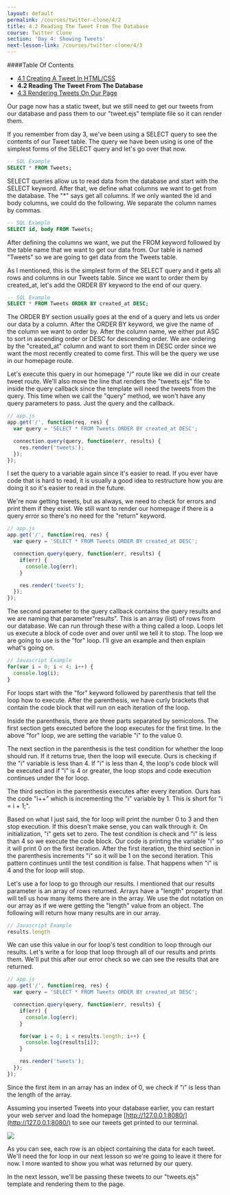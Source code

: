 ```yaml
---
layout: default
permalink: /courses/twitter-clone/4/2
title: 4.2 Reading The Tweet From The Database
course: Twitter Clone
section: 'Day 4: Showing Tweets'
next-lesson-link: /courses/twitter-clone/4/3
---
```


####Table Of Contents

- [4.1 Creating A Tweet In HTML/CSS](/courses/twitter-clone/4/1)
- **4.2 Reading The Tweet From The Database**
- [4.3 Rendering Tweets On Our Page](/courses/twitter-clone/4/3)

Our page now has a static tweet, but we still need to get our tweets from our database and pass them to our "tweet.ejs" template file so it can render them.

If you remember from day 3, we've been using a SELECT query to see the contents of our Tweet table.  The query we have been using is one of the simplest forms of the SELECT query and let's go over that now.

```sql
-- SQL Example
SELECT * FROM Tweets;
```

SELECT queries allow us to read data from the database and start with the SELECT keyword.  After that, we define what columns we want to get from the database.  The "*" says get all columns.  If we only wanted the id and body columns, we could do the following.  We separate the column names by commas.

```sql
-- SQL Example
SELECT id, body FROM Tweets;
```

After defining the columns we want, we put the FROM keyword followed by the table name that we want to get our data from.  Our table is named "Tweets" so we are going to get data from the Tweets table.

As I mentioned, this is the simplest form of the SELECT query and it gets all rows and columns in our Tweets table.  Since we want to order them by created_at, let's add the ORDER BY keyword to the end of our query.

```sql
-- SQL Example
SELECT * FROM Tweets ORDER BY created_at DESC;
```

The ORDER BY section usually goes at the end of a query and lets us order our data by a column.  After the ORDER BY keyword, we give the name of the column we want to order by.  After the column name, we either put ASC to sort in ascending order or DESC for descending order.  We are ordering by the "created_at" column and want to sort them in DESC order since we want the most recently created to come first.  This will be the query we use in our homepage route.

Let's execute this query in our homepage "/" route like we did in our create tweet route.  We'll also move the line that renders the "tweets.ejs" file to inside the query callback since the template will need the tweets from the query.  This time when we call the "query" method, we won't have any query parameters to pass.  Just the query and the callback.

```javascript
// app.js
app.get('/', function(req, res) {
  var query = 'SELECT * FROM Tweets ORDER BY created_at DESC';

  connection.query(query, function(err, results) {
    res.render('tweets');
  });
});
```

I set the query to a variable again since it's easier to read.  If you ever have code that is hard to read, it is usually a good idea to restructure how you are doing it so it's easier to read in the future.

We're now getting tweets, but as always, we need to check for errors and print them if they exist.  We still want to render our homepage if there is a query error so there's no need for the "return" keyword.

```javascript
// app.js
app.get('/', function(req, res) {
  var query = 'SELECT * FROM Tweets ORDER BY created_at DESC';

  connection.query(query, function(err, results) {
    if(err) {
      console.log(err);
    }

    res.render('tweets');
  });
});
```

The second parameter to the query callback contains the query results and we are naming that parameter"results".  This is an array (list) of rows from our database.  We can run through these with a thing called a loop.  Loops let us execute a block of code over and over until we tell it to stop.  The loop we are going to use is the "for" loop.  I'll give an example and then explain what's going on.

```javascript
// Javascript Example
for(var i = 0; i < 4; i++) {
  console.log(i);
}
```

For loops start with the "for" keyword followed by parenthesis that tell the loop how to execute.  After the parenthesis, we have curly brackets that contain the code block that will run on each iteration of the loop.

Inside the parenthesis, there are three parts separated by semicolons.  The first section gets executed before the loop executes for the first time.  In the above "for" loop, we are setting the variable "i" to the value 0.

The next section in the parenthesis is the test condition for whether the loop should run.  If it returns true, then the loop will execute.  Ours is checking if the "i" variable is less than 4.  If "i" is less than 4, the loop's code block will be executed and if "i" is 4 or greater, the loop stops and code execution continues under the for loop.

The third section in the parenthesis executes after every iteration.  Ours has the code "i++" which is incrementing the "i" variable by 1.  This is short for "i = i + 1;".

Based on what I just said, the for loop will print the number 0 to 3 and then stop execution.  If this doesn't make sense, you can walk through it.  On initialization, "i" gets set to zero.  The test condition is check and "i" is less than 4 so we execute the code block.  Our code is printing the variable "i" so it will print 0 on the first iteration.  After the first iteration, the third section in the parenthesis increments "i" so it will be 1 on the second iteration.  This pattern continues until the test condition is false.  That happens when "i" is 4 and the for loop will stop.

Let's use a for loop to go through our results.  I mentioned that our results parameter is an array of rows returned.  Arrays have a "length" property that will tell us how many items there are in the array.  We use the dot notation on our array as if we were getting the "length" value from an object.  The following will return how many results are in our array.

```javascript
// Javascript Example
results.length
```

We can use this value in our for loop's test condition to loop through our results.  Let's write a for loop that loop through all of our results and prints them.  We'll put this after our error check so we can see the results that are returned.

```javascript
// app.js
app.get('/', function(req, res) {
  var query = 'SELECT * FROM Tweets ORDER BY created_at DESC';

  connection.query(query, function(err, results) {
    if(err) {
      console.log(err);
    }

    for(var i = 0; i < results.length; i++) {
      console.log(results[i]);
    }

    res.render('tweets');
  });
});
```

Since the first item in an array has an index of 0, we check if "i" is less than the length of the array.

Assuming you inserted Tweets into your database earlier, you can restart your web server and load the homepage [http://127.0.0.1:8080/](http://127.0.0.1:8080/) to see our tweets get printed to our terminal.

![](https://s3.amazonaws.com/spark-school/courses/twitter-clone/4/select-tweets-query-results.png)

As you can see, each row is an object containing the data for each tweet.  We'll need the for loop in our next lesson so we're going to leave it there for now.  I more wanted to show you what was returned by our query.

In the next lesson, we'll be passing these tweets to our "tweets.ejs" template and rendering them to the page.
